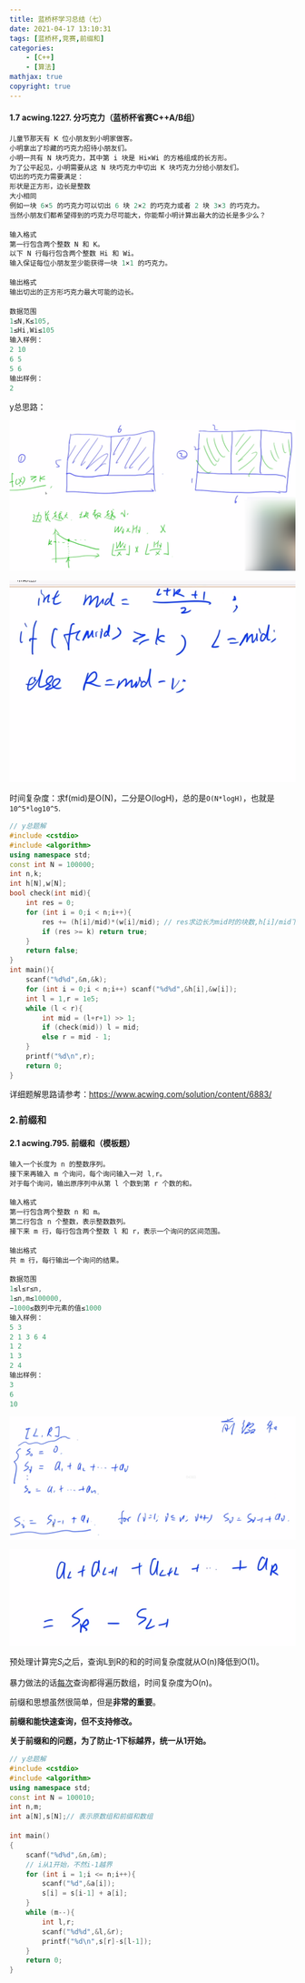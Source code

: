```yaml
---
title: 蓝桥杯学习总结（七）
date: 2021-04-17 13:10:31
tags: [蓝桥杯,竞赛,前缀和]
categories: 
	- [C++]
	- [算法]
mathjax: true
copyright: true
---
```


#### 1.7 acwing.1227. 分巧克力（蓝桥杯省赛C++A/B组）

<!--more-->

```C++
儿童节那天有 K 位小朋友到小明家做客。
小明拿出了珍藏的巧克力招待小朋友们。
小明一共有 N 块巧克力，其中第 i 块是 Hi×Wi 的方格组成的长方形。
为了公平起见，小明需要从这 N 块巧克力中切出 K 块巧克力分给小朋友们。
切出的巧克力需要满足：
形状是正方形，边长是整数
大小相同
例如一块 6×5 的巧克力可以切出 6 块 2×2 的巧克力或者 2 块 3×3 的巧克力。
当然小朋友们都希望得到的巧克力尽可能大，你能帮小明计算出最大的边长是多少么？

输入格式
第一行包含两个整数 N 和 K。
以下 N 行每行包含两个整数 Hi 和 Wi。
输入保证每位小朋友至少能获得一块 1×1 的巧克力。

输出格式
输出切出的正方形巧克力最大可能的边长。

数据范围
1≤N,K≤105,
1≤Hi,Wi≤105
输入样例：
2 10
6 5
5 6
输出样例：
2
```

y总思路：

![image-20210421181429479](蓝桥杯学习总结（七）/image-20210421181429479.png)

![image-20210421225102950](蓝桥杯学习总结（七）/image-20210421225102950.png)

时间复杂度：求f(mid)是O(N)，二分是O(logH)，总的是`O(N*logH)`，也就是`10^5*log10^5`.

```C++
// y总题解
#include <cstdio>
#include <algorithm>
using namespace std;
const int N = 100000;
int n,k;
int h[N],w[N];
bool check(int mid){
    int res = 0;
    for (int i = 0;i < n;i++){
        res += (h[i]/mid)*(w[i]/mid); // res求边长为mid时的块数,h[i]/mid下取整
        if (res >= k) return true;
    }
    return false;    
}
int main(){
    scanf("%d%d",&n,&k);
    for (int i = 0;i < n;i++) scanf("%d%d",&h[i],&w[i]);
    int l = 1,r = 1e5;
    while (l < r){
        int mid = (l+r+1) >> 1;
        if (check(mid)) l = mid;
        else r = mid - 1;
    }
    printf("%d\n",r);
    return 0;
}
```

详细题解思路请参考：https://www.acwing.com/solution/content/6883/

### 2.前缀和

#### 2.1 acwing.795. 前缀和（模板题）

```C++
输入一个长度为 n 的整数序列。
接下来再输入 m 个询问，每个询问输入一对 l,r。
对于每个询问，输出原序列中从第 l 个数到第 r 个数的和。

输入格式
第一行包含两个整数 n 和 m。
第二行包含 n 个整数，表示整数数列。
接下来 m 行，每行包含两个整数 l 和 r，表示一个询问的区间范围。

输出格式
共 m 行，每行输出一个询问的结果。

数据范围
1≤l≤r≤n,
1≤n,m≤100000,
−1000≤数列中元素的值≤1000
输入样例：
5 3
2 1 3 6 4
1 2
1 3
2 4
输出样例：
3
6
10
```

![image-20210423220147521](蓝桥杯学习总结（七）/image-20210423220147521.png)

![image-20210423220250988](蓝桥杯学习总结（七）/image-20210423220250988.png)

预处理计算完$S_i$之后，查询L到R的和的时间复杂度就从O(n)降低到O(1)。

暴力做法的话<u>每次</u>查询都得遍历数组，时间复杂度为O(n)。

前缀和思想虽然很简单，但是**非常的重要**。

**前缀和能快速查询，但不支持修改。**

**关于前缀和的问题，为了防止-1下标越界，统一从1开始。**

```C++
// y总题解
#include <cstdio>
#include <algorithm>
using namespace std;
const int N = 100010;
int n,m;
int a[N],s[N];// 表示原数组和前缀和数组

int main()
{
    scanf("%d%d",&n,&m);
    // i从1开始，不然i-1越界
    for (int i = 1;i <= n;i++){
        scanf("%d",&a[i]);
        s[i] = s[i-1] + a[i];
    }
    while (m--){
        int l,r;
        scanf("%d%d",&l,&r);
        printf("%d\n",s[r]-s[l-1]);
    }
    return 0;
}
```

